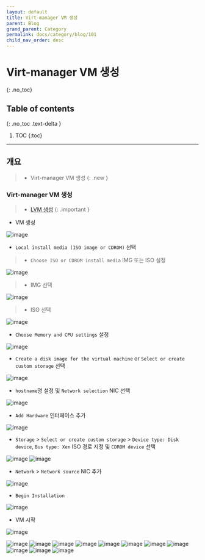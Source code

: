 ```yaml
---
layout: default
title: Virt-manager VM 생성
parent: Blog
grand_parent: Category
permalink: docs/category/blog/101
child_nav_order: desc
---
```

# Virt-manager VM 생성
{: .no_toc}

## Table of contents
{: .no_toc .text-delta }

1. TOC
{:toc}

---
## 개요

> - Virt-manager VM 생성
{: .new }

### Virt-manager VM 생성

> - [LVM 생성](https://heaths2.github.io/docs/category/blog/27)
{: .important }

- VM 생성

![image](https://github.com/heaths2/heaths2.github.io/assets/36792594/efecfd7e-3458-4340-9348-a4e845769266)

- `Local install media (ISO image or CDROM)` 선택

  
> - `Choose ISO or CDROM install media` IMG 또는 ISO 설정

![image](https://github.com/heaths2/heaths2.github.io/assets/36792594/09a468ea-a75a-4eca-bed5-6105da0da451)

> - IMG 선택
  
![image](https://github.com/heaths2/heaths2.github.io/assets/36792594/b28d2607-f009-426b-9a77-ac3e707696a6)

> - ISO 선택
  
![image](https://github.com/heaths2/heaths2.github.io/assets/36792594/478e13d5-87e3-4010-ba9f-7bb80883ae49)

- `Choose Memory and CPU settings` 설정

![image](https://github.com/heaths2/heaths2.github.io/assets/36792594/b2ff2030-acf7-461c-b50b-30cda469f8a5)

- `Create a disk image for the virtual machine` or `Select or create custom storage` 선택

![image](https://github.com/heaths2/heaths2.github.io/assets/36792594/7ff9d75e-29dc-410e-8a80-70f770e85af9)

- `hostname`명 설정 및 `Network selection` NIC 선택

![image](https://github.com/heaths2/heaths2.github.io/assets/36792594/8d518ff3-6081-40c9-96dc-c37e42f2c853)

- `Add Hardware` 인터페이스 추가

![image](https://github.com/heaths2/heaths2.github.io/assets/36792594/01ef30fb-9864-4d74-8a3a-356a70be8ec1)

- `Storage` > `Select or create custom storage` > `Device type: Disk device`, `Bus type: Xen` ISO 경로 지정 및 `CDROM device` 선택

![image](https://github.com/heaths2/heaths2.github.io/assets/36792594/f00ff4fa-97be-4328-a709-3a1d44e7e546)
![image](https://github.com/heaths2/heaths2.github.io/assets/36792594/299c0372-9fef-4171-a773-6ff07ed879d6)

- `Network` > `Network source` NIC 추가

![image](https://github.com/heaths2/heaths2.github.io/assets/36792594/70f2dd0d-07da-4105-92dd-7ec9c935c490)

- `Begin Installation` 

![image](https://github.com/heaths2/heaths2.github.io/assets/36792594/2a4ea3c6-5174-40e7-9ca3-7840970d28c8)

- VM 시작

![image](https://github.com/heaths2/heaths2.github.io/assets/36792594/ef08b079-0784-4f3e-82b8-e7a1d395df7e)








![image](https://github.com/heaths2/heaths2.github.io/assets/36792594/9938f131-dbf7-4293-aeff-27061dca98f1)
![image](https://github.com/heaths2/heaths2.github.io/assets/36792594/95668b91-5040-4f20-b471-5d687b9cca12)
![image](https://github.com/heaths2/heaths2.github.io/assets/36792594/c1bf5798-a9b3-4087-acd9-c0eca9babdf6)
![image](https://github.com/heaths2/heaths2.github.io/assets/36792594/310574a6-2505-4121-83eb-358ba0eae721)
![image](https://github.com/heaths2/heaths2.github.io/assets/36792594/c9862802-6875-42b8-b6ad-731777469205)
![image](https://github.com/heaths2/heaths2.github.io/assets/36792594/4a1fe218-ff4e-4795-ae12-22692a81a1f5)
![image](https://github.com/heaths2/heaths2.github.io/assets/36792594/63442481-6665-42e7-ba2f-be0ad335c30e)
![image](https://github.com/heaths2/heaths2.github.io/assets/36792594/003ad714-6e0a-4d74-bfd2-39f9d4d476eb)
![image](https://github.com/heaths2/heaths2.github.io/assets/36792594/c790f51a-1a6f-47d0-9925-d7fde812a476)
![image](https://github.com/heaths2/heaths2.github.io/assets/36792594/9bd14c13-532d-4097-8db3-af552480f199)
![image](https://github.com/heaths2/heaths2.github.io/assets/36792594/c62d12ac-cd17-4c9f-b64f-b93cdb6f2877)
